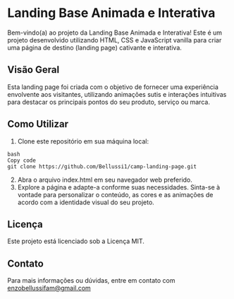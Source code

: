 
# Landing Base Animada e Interativa
Bem-vindo(a) ao projeto da Landing Base Animada e Interativa! Este é um projeto desenvolvido utilizando HTML, CSS e JavaScript vanilla para criar uma página de destino (landing page) cativante e interativa.

## Visão Geral
Esta landing page foi criada com o objetivo de fornecer uma experiência envolvente aos visitantes, utilizando animações sutis e interações intuitivas para destacar os principais pontos do seu produto, serviço ou marca.

## Como Utilizar
1. Clone este repositório em sua máquina local:
```
bash
Copy code
git clone https://github.com/Bellussi1/camp-landing-page.git
```
2. Abra o arquivo index.html em seu navegador web preferido.
3. Explore a página e adapte-a conforme suas necessidades. Sinta-se à vontade para personalizar o conteúdo, as cores e as animações de acordo com a identidade visual do seu projeto.

## Licença
Este projeto está licenciado sob a Licença MIT.

## Contato
Para mais informações ou dúvidas, entre em contato com enzobellussifam@gmail.com 
